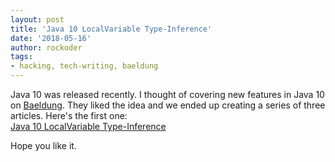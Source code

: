 ```yaml
---
layout: post
title: 'Java 10 LocalVariable Type-Inference'
date: '2018-05-16'
author: rockoder
tags:
- hacking, tech-writing, baeldung
---
```


Java 10 was released recently. I thought of covering new features in Java 10 on [Baeldung](https://www.baeldung.com/). They liked the idea and we ended up creating a series of three articles. Here's the first one:  
[Java 10 LocalVariable Type-Inference](http://www.baeldung.com/java-10-local-variable-type-inference)

Hope you like it.
